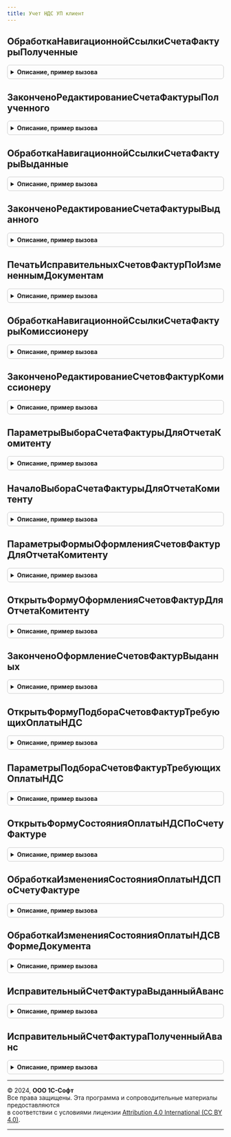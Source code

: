 ```yaml
---
title: Учет НДС УП клиент
---
```



## ОбработкаНавигационнойСсылкиСчетаФактурыПолученные
<details style="margin: 1em 0; padding: 0.5em; border: 1px solid #ccc; border-radius: 6px;">

<summary style="font-weight: bold; cursor: pointer;">Описание, пример вызова</summary>

```bsl

// Выполняет обработку навигационной ссылки форматированной строки, полученной с помощью функции УчетНДСУП.СчетаФактурыПолученныеНаОсновании().
// Открывает форму нового или существующего счета-фактуры. Если на основании документа зарегистрировано несколько счетов-фактур, то открывает список документов.
//
// Параметры:
// 	Форма - ФормаКлиентскогоПриложения - Форма документа
// 	НавигационнаяСсылка - Строка - Навигационная ссылка форматированной строки.
// 	СтандартнаяОбработка - Булево - Признак стандартной обработки события.
// 	ПараметрыРегистрации - См. УчетНДСУПКлиентСервер.ПараметрыРегистрацииСчетовФактурПолученных
//
Процедура ОбработкаНавигационнойСсылкиСчетаФактурыПолученные(Форма, НавигационнаяСсылка, СтандартнаяОбработка, ПараметрыРегистрации) Экспорт
```

Пример вызова
```bsl
УчетНДСУПКлиент.ОбработкаНавигационнойСсылкиСчетаФактурыПолученные(Форма, НавигационнаяСсылка, СтандартнаяОбработка, ПараметрыРегистрации) 
```
</details>

## ЗаконченоРедактированиеСчетаФактурыПолученного
<details style="margin: 1em 0; padding: 0.5em; border: 1px solid #ccc; border-radius: 6px;">

<summary style="font-weight: bold; cursor: pointer;">Описание, пример вызова</summary>

```bsl

// Вызывается в обработчике ОбработкаВыбора() формы документа-основания счета-фактуры полученного.
// Возвращает признак того, что закрыта форма форма счета-фактуры.
// При этом требуется обновить представление счетов-фактур на форме документа.
//
// Параметры:
// 	РезультатВыбора - Произвольный - Результат выбора.
// 	ИсточникВыбора - Произвольный - Форма, пославшая оповещение о выборе.
//
// Возвращаемое значение:
// 	Булево - Признак того, что событие закрытия формы документа.
//
Функция ЗаконченоРедактированиеСчетаФактурыПолученного(РезультатВыбора, ИсточникВыбора) Экспорт
```

Пример вызова
```bsl
Результат = УчетНДСУПКлиент.ЗаконченоРедактированиеСчетаФактурыПолученного(РезультатВыбора, ИсточникВыбора) 
```
</details>

## ОбработкаНавигационнойСсылкиСчетаФактурыВыданные
<details style="margin: 1em 0; padding: 0.5em; border: 1px solid #ccc; border-radius: 6px;">

<summary style="font-weight: bold; cursor: pointer;">Описание, пример вызова</summary>

```bsl

// Выполняет обработку навигационной ссылки форматированной строки, полученной с помощью функции УчетНДСУП.СчетаФактурыВыданныеНаОсновании().
// Открывает форму нового или существующего счета-фактуры. Если на основании документа зарегистрировано несколько счетов-фактур, то открывает список документов.
//
// Параметры:
// 	Форма - ФормаКлиентскогоПриложения - Форма документа
// 	НавигационнаяСсылка - Строка - Навигационная ссылка форматированной строки.
// 	СтандартнаяОбработка - Булево - Признак стандартной обработки события.
// 	ПараметрыРегистрации - См. УчетНДСУПКлиентСервер.ПараметрыРегистрацииСчетовФактурВыданных
//
Процедура ОбработкаНавигационнойСсылкиСчетаФактурыВыданные(Форма, НавигационнаяСсылка, СтандартнаяОбработка, ПараметрыРегистрации) Экспорт
```

Пример вызова
```bsl
УчетНДСУПКлиент.ОбработкаНавигационнойСсылкиСчетаФактурыВыданные(Форма, НавигационнаяСсылка, СтандартнаяОбработка, ПараметрыРегистрации) 
```
</details>

## ЗаконченоРедактированиеСчетаФактурыВыданного
<details style="margin: 1em 0; padding: 0.5em; border: 1px solid #ccc; border-radius: 6px;">

<summary style="font-weight: bold; cursor: pointer;">Описание, пример вызова</summary>

```bsl

// Вызывается в обработчике ОбработкаВыбора() формы документа-основания счета-фактуры выданного.
// Возвращает признак того, что закрыта форма форма счета-фактуры.
// При этом требуется обновить представление счетов-фактур на форме документа.
//
// Параметры:
// 	РезультатВыбора - Произвольный - Результат выбора.
// 	ИсточникВыбора - Произвольный - Форма, пославшая оповещение о выборе.
//
// Возвращаемое значение:
// 	Булево - Признак того, что событие закрытия формы документа.
//
Функция ЗаконченоРедактированиеСчетаФактурыВыданного(РезультатВыбора, ИсточникВыбора) Экспорт
```

Пример вызова
```bsl
Результат = УчетНДСУПКлиент.ЗаконченоРедактированиеСчетаФактурыВыданного(РезультатВыбора, ИсточникВыбора) 
```
</details>

## ПечатьИсправительныхСчетовФактурПоИзмененнымДокументам
<details style="margin: 1em 0; padding: 0.5em; border: 1px solid #ccc; border-radius: 6px;">

<summary style="font-weight: bold; cursor: pointer;">Описание, пример вызова</summary>

```bsl

// Выполняет печать сформированных исправительный счетов-фактур.
//
// Параметры:
// 	ТаблицаИзмененныхДокументов - ТаблицаЗначений - Измененные документы продажи и их реквизиты:
// 	  * Документ - ОпределяемыйТип.ОснованиеСчетФактураВыданный - документ-основание
// 	  * Организация - СправочникСсылка.Организации - Организация документа-основания
// 	  * Дата - Дата - Дата документа-основания
// 	  * Ответственный - СправочникСсылка.Пользователи - Ответственный за документ-основание
// 	Форма - ФормаКлиентскогоПриложения - Форма-владелец, из которой выполняется печать счетов-фактур.
//
Процедура ПечатьИсправительныхСчетовФактурПоИзмененнымДокументам(ТаблицаИзмененныхДокументов, Форма) Экспорт
```

Пример вызова
```bsl
УчетНДСУПКлиент.ПечатьИсправительныхСчетовФактурПоИзмененнымДокументам(ТаблицаИзмененныхДокументов, Форма) 
```
</details>

## ОбработкаНавигационнойСсылкиСчетаФактурыКомиссионеру
<details style="margin: 1em 0; padding: 0.5em; border: 1px solid #ccc; border-radius: 6px;">

<summary style="font-weight: bold; cursor: pointer;">Описание, пример вызова</summary>

```bsl

// Выполняет обработку навигационной ссылки форматированной строки, полученной с помощью функции УчетНДСУП.СчетаФактурыКомиссионеруНаОсновании().
// Открывает форму счета-фактуры или форму рабочего места по оформлению.
//
// Параметры:
// 	Форма - ФормаКлиентскогоПриложения - Форма документа
// 	НавигационнаяСсылка - Строка - Навигационная ссылка форматированной строки.
// 	СтандартнаяОбработка - Булево - Признак стандартной обработки события.
// 	ПараметрыРегистрации - См. УчетНДСУПКлиентСервер.ПараметрыРегистрацииСчетовФактурКомиссионеру
//
Процедура ОбработкаНавигационнойСсылкиСчетаФактурыКомиссионеру(Форма, НавигационнаяСсылка, СтандартнаяОбработка, ПараметрыРегистрации) Экспорт
```

Пример вызова
```bsl
УчетНДСУПКлиент.ОбработкаНавигационнойСсылкиСчетаФактурыКомиссионеру(Форма, НавигационнаяСсылка, СтандартнаяОбработка, ПараметрыРегистрации) 
```
</details>

## ЗаконченоРедактированиеСчетовФактурКомиссионеру
<details style="margin: 1em 0; padding: 0.5em; border: 1px solid #ccc; border-radius: 6px;">

<summary style="font-weight: bold; cursor: pointer;">Описание, пример вызова</summary>

```bsl

// Вызывается в обработчике ОбработкаВыбора() формы отчета комиссионера.
// Возвращает признак того, что закрыта форма форма счета-фактуры, списка или рабочего места по формированию.
// При этом требуется обновить представление счетов-фактур на форме документа.
//
// Параметры:
// 	РезультатВыбора - Произвольный - Результат выбора.
// 	ИсточникВыбора - Произвольный - Форма, пославшая оповещение о выборе.
//
// Возвращаемое значение:
// 	Булево - Признак того, что событие закрытия формы редактирования счетов-фактур.
//
Функция ЗаконченоРедактированиеСчетовФактурКомиссионеру(РезультатВыбора, ИсточникВыбора) Экспорт
```

Пример вызова
```bsl
Результат = УчетНДСУПКлиент.ЗаконченоРедактированиеСчетовФактурКомиссионеру(РезультатВыбора, ИсточникВыбора) 
```
</details>

## ПараметрыВыбораСчетаФактурыДляОтчетаКомитенту
<details style="margin: 1em 0; padding: 0.5em; border: 1px solid #ccc; border-radius: 6px;">

<summary style="font-weight: bold; cursor: pointer;">Описание, пример вызова</summary>

```bsl

// Возвращает структуру параметров для открытия формы выбора счета-фактуры для отчета комитенту.
//
// Возвращаемое значение:
// 	Структура - Параметры открытия формы выбора счета-фактуры для отчета комитенту:
// 	                  * Организация - СправочникСсылка.Организации - Организация-комиссионер
// 	                  * Покупатель - СправочникСсылка.Контрагенты, СправочникСсылка.Организации - Покупатель комиссионного товара.
// 	                  * Дата - Дата - Дата выставления счета-фактуры. В общем случае дата реализации товаров покупателю.
// 	                  * ВыбранныйСчетФактура - ДокументСсылка - Ссылка на уже выбранный счет-фактуру.
//
Функция ПараметрыВыбораСчетаФактурыДляОтчетаКомитенту() Экспорт
```

Пример вызова
```bsl
Результат = УчетНДСУПКлиент.ПараметрыВыбораСчетаФактурыДляОтчетаКомитенту() 
```
</details>

## НачалоВыбораСчетаФактурыДляОтчетаКомитенту
<details style="margin: 1em 0; padding: 0.5em; border: 1px solid #ccc; border-radius: 6px;">

<summary style="font-weight: bold; cursor: pointer;">Описание, пример вызова</summary>

```bsl

// Открывает форму выбора счета-фактуры для отчета комитенту.
// Вызывается в обработчике НачалоВыбора() поля формы счета-фактуры, выданного покупателю.
//
// Параметры:
// 	Элемент - ПолеФормы - Элемент управления.
// 	ПараметрыВыбора - Структура - Параметры выбора счета-фактуры. См. УчетНДСУПКлиент.ПараметрыВыбораСчетаФактурыДляОтчетаКомитенту.
// 	СтандартнаяОбработка - Булево - Признак стандартной обработки события.
//
Процедура НачалоВыбораСчетаФактурыДляОтчетаКомитенту(Элемент, ПараметрыВыбора, СтандартнаяОбработка) Экспорт
```

Пример вызова
```bsl
УчетНДСУПКлиент.НачалоВыбораСчетаФактурыДляОтчетаКомитенту(Элемент, ПараметрыВыбора, СтандартнаяОбработка) 
```
</details>

## ПараметрыФормыОформленияСчетовФактурДляОтчетаКомитенту
<details style="margin: 1em 0; padding: 0.5em; border: 1px solid #ccc; border-radius: 6px;">

<summary style="font-weight: bold; cursor: pointer;">Описание, пример вызова</summary>

```bsl

// Возвращает структуру параметров необходимых для открытия формы ОформленияСчетовФактурДляОтчетаКомитенту
//
// Возвращаемое значение:
//	Структура - Структура параметров содержащая следующие ключи:
//              * Организация - СправочникСсылка.Организации - содержит организацию продавца комиссионного товара
//              * АдресТаблицыРеализацийКомиссионныхТоваров - Строка - содержит адрес во временном хранилище на таблицу
//																	 документов реализации комиссионного товара
//					Таблица реализаций должна иметь колонки:
//						Ссылка - ДокументСсылка - ссылка на документ реализации
//						Дата - Дата - Дата документа реализации
//						Сумма - Число - сумма документа реализации
//						Валюта - СправочникСсылка.Валюта - валюта документа реализации
//						Партнер - СправочникСсылка.Партнеры - партнер кому был реализован комиссионный товар
//						Контрагент - СправочникСсылка.Контрагенты - контрагент кому был реализован комиссионный товар.
//
Функция ПараметрыФормыОформленияСчетовФактурДляОтчетаКомитенту() Экспорт
```

Пример вызова
```bsl
Результат = УчетНДСУПКлиент.ПараметрыФормыОформленияСчетовФактурДляОтчетаКомитенту() 
```
</details>

## ОткрытьФормуОформленияСчетовФактурДляОтчетаКомитенту
<details style="margin: 1em 0; padding: 0.5em; border: 1px solid #ccc; border-radius: 6px;">

<summary style="font-weight: bold; cursor: pointer;">Описание, пример вызова</summary>

```bsl

// Открывает форму оформления счетов-фактур выданных.
// При закрытии формы будет сформировано оповещение о выборе, в результате выборка будет передано соответствие, в котором
//      Ключ - Документ реализации, для которого сформирован счет-фактура
//      Значение - Ссылка на сформированный счет-фактуру.
//
// Параметры:
//  ПараметрыФормы - Структура - Параметры открываемой формы см. УчетНДСУПКлиент.ПараметрыФормыОформленияСчетовФактурДляОтчетаКомитенту
//  ФормаВладелец - ФормаКлиентскогоПриложения - форма открывающая оформление счетов-фактур
//
Процедура ОткрытьФормуОформленияСчетовФактурДляОтчетаКомитенту(ПараметрыФормы, ФормаВладелец) Экспорт
```

Пример вызова
```bsl
УчетНДСУПКлиент.ОткрытьФормуОформленияСчетовФактурДляОтчетаКомитенту(ПараметрыФормы, ФормаВладелец) 
```
</details>

## ЗаконченоОформлениеСчетовФактурВыданных
<details style="margin: 1em 0; padding: 0.5em; border: 1px solid #ccc; border-radius: 6px;">

<summary style="font-weight: bold; cursor: pointer;">Описание, пример вызова</summary>

```bsl

// Вызывается в обработчике ОбработкаВыбора() для проверки необходимости обновления данных о счетах-фактурах выданных.
// Возвращает признак того, что закрыта форма оформления счетов-фактур выданных.
//
// Параметры:
// 	РезультатВыбора - Произвольный - Результат выбора.
// 	ИсточникВыбора - Произвольный - Форма, пославшая оповещение о выборе.
//
// Возвращаемое значение:
// 	Булево - Признак того, что событие закрытия формы документа.
//
Функция ЗаконченоОформлениеСчетовФактурВыданных(РезультатВыбора, ИсточникВыбора) Экспорт
```

Пример вызова
```bsl
Результат = УчетНДСУПКлиент.ЗаконченоОформлениеСчетовФактурВыданных(РезультатВыбора, ИсточникВыбора) 
```
</details>

## ОткрытьФормуПодбораСчетовФактурТребующихОплатыНДС
<details style="margin: 1em 0; padding: 0.5em; border: 1px solid #ccc; border-radius: 6px;">

<summary style="font-weight: bold; cursor: pointer;">Описание, пример вызова</summary>

```bsl

// Описание
//
// Параметры:
// 	ПараметрыПодбора - см. УчетНДСУПКлиент.ПараметрыПодбораСчетовФактурТребующихОплатыНДС.
// 	ОповещениеОПодборе - ОписаниеОповещения - оповещение, которое будет вызвано после подбора документов.
//			В обработчик в параметр «Результат» будет передан адрес временного хранилища
//			с таблицей подобранных документов.
//			Таблица содержит колонки:
//				Контрагент - СправочникСсылка.Контрагенты - Поставщик.
//				Договор - СправочникСсылка.ДоговорыКонтрагентов - Договор с поставщиком.
//				СчетФактура - ДокументСсылка - Документ, требующий оплаты НДС.
//				СуммаОплаты - Число - Сумма оплаты НДС по документу.
//
Процедура ОткрытьФормуПодбораСчетовФактурТребующихОплатыНДС(ПараметрыПодбора, ОповещениеОПодборе) Экспорт
```

Пример вызова
```bsl
УчетНДСУПКлиент.ОткрытьФормуПодбораСчетовФактурТребующихОплатыНДС(ПараметрыПодбора, ОповещениеОПодборе) 
```
</details>

## ПараметрыПодбораСчетовФактурТребующихОплатыНДС
<details style="margin: 1em 0; padding: 0.5em; border: 1px solid #ccc; border-radius: 6px;">

<summary style="font-weight: bold; cursor: pointer;">Описание, пример вызова</summary>

```bsl

// Возвращает структуру параметров для открытия формы подбора документов, требующих оплаты НДС.
//
// Возвращаемое значение:
// 	Структура - Структура параметров подбора:
//							* ТипНалога - ПеречислениеСсылка.ТипыНалогов - Тип оплачиваемого налога: НДС_ВвозимыеТовары или НДС_НалоговыйАгент
//							* Организация - СправочникСсылка.Организации - Отбор документов по организации
//							* ДатаДокумента - Дата - Отбор документов по периоду
//							* ДокументСсылка - ДокументСсылка - Ссылка на документ оплаты
//							* АдресВременногоХранилища - Строка
//- Ссылка на временное хранилище с таблицей уже подобранных документов.
//			Таблица должна иметь следующие колонки:
//				Контрагент - Поставщик.
//				Договор - Договор с поставщиком.
//				СчетФактура - Документ, по которому оплачивается НДС.
//				СуммаОплаты - Сумма оплаты НДС по документу.
//
Функция ПараметрыПодбораСчетовФактурТребующихОплатыНДС() Экспорт
```

Пример вызова
```bsl
Результат = УчетНДСУПКлиент.ПараметрыПодбораСчетовФактурТребующихОплатыНДС() 
```
</details>

## ОткрытьФормуСостоянияОплатыНДСПоСчетуФактуре
<details style="margin: 1em 0; padding: 0.5em; border: 1px solid #ccc; border-radius: 6px;">

<summary style="font-weight: bold; cursor: pointer;">Описание, пример вызова</summary>

```bsl

// Открывает форму просмотра и редактирования состояния оплаты НДС по счету-фактуре.
//
// Параметры:
// 	СчетФактура - ОпределяемыйТип.СчетФактура - Документ, требующий оплаты НДС.
//	ФормаВладелец - ФормаКлиентскогоПриложения - форма, вызвавшая метод
//
Процедура ОткрытьФормуСостоянияОплатыНДСПоСчетуФактуре(СчетФактура, ФормаВладелец) Экспорт
```

Пример вызова
```bsl
УчетНДСУПКлиент.ОткрытьФормуСостоянияОплатыНДСПоСчетуФактуре(СчетФактура, ФормаВладелец) 
```
</details>

## ОбработкаИзмененияСостоянияОплатыНДСПоСчетуФактуре
<details style="margin: 1em 0; padding: 0.5em; border: 1px solid #ccc; border-radius: 6px;">

<summary style="font-weight: bold; cursor: pointer;">Описание, пример вызова</summary>

```bsl

// Обновляет заголовок команды просмотра состояния оплаты НДС по документу после ручного редактирования в форме документов оплаты.
//
// Параметры:
//	ИсточникВыбора - Произвольный - Форма, где осуществлен выбор
// 	ТекстСостояния - Строка - новый текст состояния оплаты.
// 	КомандаСостояния - КнопкаФормы - Элемент команды просмотра состояния.
Процедура ОбработкаИзмененияСостоянияОплатыНДСПоСчетуФактуре(ИсточникВыбора, ТекстСостояния, КомандаСостояния) Экспорт
```

Пример вызова
```bsl
УчетНДСУПКлиент.ОбработкаИзмененияСостоянияОплатыНДСПоСчетуФактуре(ИсточникВыбора, ТекстСостояния, КомандаСостояния) 
```
</details>

## ОбработкаИзмененияСостоянияОплатыНДСВФормеДокумента
<details style="margin: 1em 0; padding: 0.5em; border: 1px solid #ccc; border-radius: 6px;">

<summary style="font-weight: bold; cursor: pointer;">Описание, пример вызова</summary>

```bsl

// Обновляет команду просмотра состояния оплаты НДС по документу после изменений в форме документа учета НДС.
//
// Параметры:
// 	КомандаСостояния - КнопкаФормы - Элемент команды просмотра состояния.
// 	ТребуетсяОплатаНДСВБюджет - Булево - определяет необходимость отображения состояния оплаты в форме документа
Процедура ОбработкаИзмененияСостоянияОплатыНДСВФормеДокумента(КомандаСостояния, ТребуетсяОплатаНДСВБюджет) Экспорт
```

Пример вызова
```bsl
УчетНДСУПКлиент.ОбработкаИзмененияСостоянияОплатыНДСВФормеДокумента(КомандаСостояния, ТребуетсяОплатаНДСВБюджет) 
```
</details>

## ИсправительныйСчетФактураВыданныйАванс
<details style="margin: 1em 0; padding: 0.5em; border: 1px solid #ccc; border-radius: 6px;">

<summary style="font-weight: bold; cursor: pointer;">Описание, пример вызова</summary>

```bsl

// Обработчик команды ввода на основании
//
// Параметры:
// 	МассивСсылок - Массив Из ДокументСсылка.СчетФактураВыданныйАванс -
//  ПараметрыВыполнения - Структура:
//                         * ОписаниеКоманды - Структура:
//                            ** Идентификатор           - Строка  - Идентификатор команды.
//                            ** Представление           - Строка  - Представление команды в форме.
//                            ** ДополнительныеПараметры - Структура - Дополнительные параметры команды.
//                            ** МножественныйВыбор      - Булево - признак множественного выбора.
//                        * Форма           - ФормаКлиентскогоПриложения - Форма, из которой вызвана команда.
//                        * ЭтоФормаОбъекта - Булево - Истина, если команда вызвана из формы объекта.
//                        * Источник        - ТаблицаФормы, ДанныеФормыСтруктура - Объект или список формы с полем "Ссылка".
//
Процедура ИсправительныйСчетФактураВыданныйАванс(МассивСсылок, ПараметрыВыполнения) Экспорт
```

Пример вызова
```bsl
УчетНДСУПКлиент.ИсправительныйСчетФактураВыданныйАванс(МассивСсылок, ПараметрыВыполнения) 
```
</details>

## ИсправительныйСчетФактураПолученныйАванс
<details style="margin: 1em 0; padding: 0.5em; border: 1px solid #ccc; border-radius: 6px;">

<summary style="font-weight: bold; cursor: pointer;">Описание, пример вызова</summary>

```bsl

// Обработчик команды ввода на основании
//
// Параметры:
// 	МассивСсылок - Массив Из ДокументСсылка.СчетФактураПолученныйАванс -
//  ПараметрыВыполнения - Структура:
//                         * ОписаниеКоманды - Структура:
//                            ** Идентификатор           - Строка  - Идентификатор команды.
//                            ** Представление           - Строка  - Представление команды в форме.
//                            ** ДополнительныеПараметры - Структура - Дополнительные параметры команды.
//                            ** МножественныйВыбор      - Булево - признак множественного выбора.
//                        * Форма           - ФормаКлиентскогоПриложения - Форма, из которой вызвана команда.
//                        * ЭтоФормаОбъекта - Булево - Истина, если команда вызвана из формы объекта.
//                        * Источник        - ТаблицаФормы, ДанныеФормыСтруктура - Объект или список формы с полем "Ссылка".
//
Процедура ИсправительныйСчетФактураПолученныйАванс(МассивСсылок, ПараметрыВыполнения) Экспорт
```

Пример вызова
```bsl
УчетНДСУПКлиент.ИсправительныйСчетФактураПолученныйАванс(МассивСсылок, ПараметрыВыполнения) 
```
</details>

---

© 2024, **ООО 1С-Софт**  
Все права защищены. Эта программа и сопроводительные материалы предоставляются  
в соответствии с условиями лицензии [Attribution 4.0 International (CC BY 4.0)](https://creativecommons.org/licenses/by/4.0/legalcode).

---

